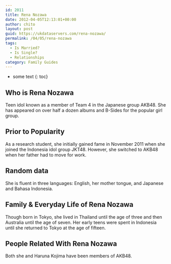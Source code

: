 ```yaml
---
id: 2011
title: Rena Nozawa
date: 2012-04-05T12:13:01+00:00
author: chito
layout: post
guid: https://ukdataservers.com/rena-nozawa/
permalink: /04/05/rena-nozawa
tags:
  - Is Married?
  - Is Single?
  - Relationships
category: Family Guides
---
```


* some text
{: toc}
          
          
## Who is  Rena Nozawa
                  
                  
                  
Teen idol known as a member of Team 4 in the Japanese group AKB48. She has appeared on over half a dozen albums and B-Sides for the popular girl group.
                  
                
                
                
## Prior to Popularity 
                  
                  
                  
As a research student, she initially gained fame in November 2011 when she joined the Indonesia idol group JKT48. However, she switched to AKB48 when her father had to move for work.
                  
                
                
                
## Random data 
                  
                  
                  
She is fluent in three languages: English, her mother tongue, and Japanese and Bahasa Indonesia.
                  
                
                
                
## Family & Everyday Life of Rena Nozawa
                  
                  
                  
Though born in Tokyo, she lived in Thailand until the age of three and then Australia until the age of seven. Her early teens were spent in Indonesia until she returned to Tokyo at the age of fifteen.
                  
                
                
                
## People Related With  Rena Nozawa
                  
                  
                  
Both she and Haruna Kojima have been members of AKB48.
                  
                
              
            
          
          
          
    
    
  
